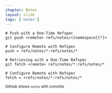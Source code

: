 ```yaml
---
chapter: Notes
layout: slide
tags: ['notes']
---
```


    # Push with a One-Time Refspec
    git push <remote> refs/notes/<[namespace][*]>
    
    # Configure Remote with Refspec
    push = refs/notes/*:refs/notes/*
    
    # Retrieving with a One-Time Refspec
    git fetch <remote> refs/notes/*:refs/notes/*

    # Configure Remote with Refspec
    fetch = +refs/notes/*:refs/notes/*

<small>GitHub shows `notes` with commits</small>